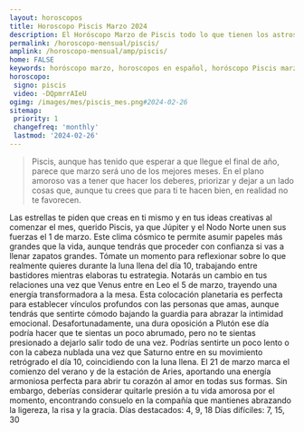 ```yaml
---
layout: horoscopos
title: Horoscopo Piscis Marzo 2024
description: El Horóscopo Marzo de Piscis todo lo que tienen los astros preparados para este mes, amor, trabajo, familia. Todo sobre astrologia, tarot, predicciones. Horoscopo gratis en español, predicciones y astrología.
permalink: /horoscopo-mensual/piscis/
amplink: /horoscopo-mensual/amp/piscis/
home: FALSE
keywords: horóscopo marzo, horoscopos en español, horóscopo Piscis marzo , horóscopo esperanza gracia, horoscop, horóscopos gratis, horoscopo Piscis, Tarot, Astrologia, Zodíaco, Piscis, horoscopo gratis, horoscopo del mes 
horoscopo:
 signo: piscis
 video: -DQpmrrAIeU
ogimg: /images/mes/piscis_mes.png#2024-02-26
sitemap:
 priority: 1
 changefreq: 'monthly'
 lastmod: '2024-02-26'
---
```



 > Piscis, aunque has tenido que esperar a que llegue el final de año, parece que marzo será uno de los mejores meses. En el plano amoroso vas a tener que hacer los deberes, priorizar y dejar a un lado cosas que, aunque tu crees que para ti te hacen bien, en realidad no te favorecen.



Las estrellas te piden que creas en ti mismo y en tus ideas creativas al comenzar el mes, querido Piscis, ya que Júpiter y el Nodo Norte unen sus fuerzas el 1 de marzo. Este clima cósmico te permite asumir papeles más grandes que la vida, aunque tendrás que proceder con confianza si vas a llenar zapatos grandes. Tómate un momento para reflexionar sobre lo que realmente quieres durante la luna llena del día 10, trabajando entre bastidores mientras elaboras tu estrategia.
Notarás un cambio en tus relaciones una vez que Venus entre en Leo el 5 de marzo, trayendo una energía transformadora a la mesa. Esta colocación planetaria es perfecta para establecer vínculos profundos con las personas que amas, aunque tendrás que sentirte cómodo bajando la guardia para abrazar la intimidad emocional. Desafortunadamente, una dura oposición a Plutón ese día podría hacer que te sientas un poco abrumado, pero no te sientas presionado a dejarlo salir todo de una vez.
Podrías sentirte un poco lento o con la cabeza nublada una vez que Saturno entre en su movimiento retrógrado el día 10, coincidiendo con la luna llena. El 21 de marzo marca el comienzo del verano y de la estación de Aries, aportando una energía armoniosa perfecta para abrir tu corazón al amor en todas sus formas. Sin embargo, deberías considerar quitarle presión a tu vida amorosa por el momento, encontrando consuelo en la compañía que mantienes abrazando la ligereza, la risa y la gracia.
Días destacados: 4, 9, 18
Días difíciles: 7, 15, 30